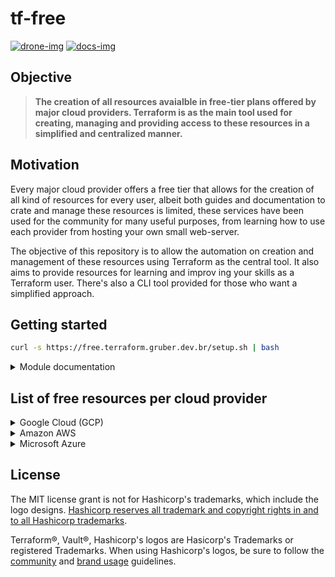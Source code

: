 # tf-free

<a href='https://drone.gruber.dev.br/gruberdev/tf-free' target='_blank'>![drone-img]</a>
<a href='https://free.terraform.gruber.dev.br' target='_blank'>![docs-img]</a>

## Objective

> **The creation of all resources avaialble in free-tier plans offered by major cloud providers. Terraform is as the main tool used for creating, managing and providing access to these resources in a simplified and centralized manner.**

## Motivation

Every major cloud provider offers a free tier that allows for the creation of all kind of resources for every user, albeit both guides and documentation to crate and manage these resources is limited, these services have been used for the community for many useful purposes, from learning how to use each provider from hosting your own small web-server.

The objective of this repository is to allow the automation on creation and management of these resources using Terraform as the central tool. It also aims to provide resources for learning and improv
ing your skills as a Terraform user. There's also a CLI tool provided for those who want a simplified approach.

## Getting started

```sh
curl -s https://free.terraform.gruber.dev.br/setup.sh | bash
```

<details>
  <summary>
  Module documentation
  </summary>

### Running tests

- Tests are available in `test` directory

- In the test directory, run the below command

```sh
go test
```

---

<!-- BEGIN_TF_DOCS -->

### Modules

| Name         | Source                                   | Version |
| ------------ | ---------------------------------------- | ------- |
| google_cloud | github.com/gruberdev/tf-free/modules/gcp |         |

### Inputs

| Name               | Description                                                                                                                                                                  | Type     | Default         |
| ------------------ | ---------------------------------------------------------------------------------------------------------------------------------------------------------------------------- | -------- | --------------- |
| gcp_instance_name  | Your static IP network resource name on GCP. [GCP's Official documentation on naming resources](https://cloud.google.com/compute/docs/naming-resources#resource-name-format) | `string` | `"gcp-machine"` |
| gcp_project_region | Your static IP network resource name on GCP. [GCP's Official documentation on naming resources](https://cloud.google.com/compute/docs/naming-resources#resource-name-format) | `string` | `"us-west1"`    |
| google_project     | Your static IP network resource name on GCP. [GCP's Official documentation on naming resources](https://cloud.google.com/compute/docs/naming-resources#resource-name-format) | `string` | `""`            |

### Outputs

| Name          | Description |
| ------------- | ----------- |
| gcp_public_ip | n/a         |

<!-- END_TF_DOCS -->

</details>

## List of free resources per cloud provider

<details>

  <summary>
   Google Cloud (GCP)
  </summary>

### Requirements

1.

### Conditions

- Example 1
- Example 2

### More information

- [Free resources homepage](h)

---

</details>

<details>

  <summary>
   Amazon AWS
  </summary>

### Requirements

1.

### Conditions

- Example 1
- Example 2

### More information

- [Free resources homepage]()
- [Free resources homepage]()

---

</details>
<details>

  <summary>
   Microsoft Azure
  </summary>

### Requirements

1.

### Conditions

- Example 1
- Example 2

### More information

- [Free resources homepage]()

---

</details>

## License

The MIT license grant is not for Hashicorp's trademarks, which include the logo designs. [Hashicorp reserves all trademark and copyright rights in and to all Hashicorp trademarks](disclaimer).

Terraform®, Vault®, Hashicorp's logos are Hasicorp's Trademarks or registered Trademarks. When using Hashicorp's logos, be sure to follow the [community](guidelines) and [brand usage](brand) guidelines.

<!-- Images URLs -->

[drone-img]: https://img.shields.io/drone/build/gruberdev/tf-free?label=Pipeline%20Status&color=46bac0&labelColor=1F1F1F&logo=Drone&style=for-the-badge&server=https%3A%2F%2Fdrone.gruber.dev.br
[docs-img]: https://img.shields.io/badge/read%20documentation-online?style=for-the-badge&logo=zeit&color=black

<!-- Repository links -->

[brand]: https://www.hashicorp.com/brand
[disclaimer]: https://www.hashicorp.com/trademark-policy
[guidelines]: https://www.hashicorp.com/community-guidelines
[free-aws]: https://aws.amazon.com/free/?all-free-tier
[free-gcp]: https://cloud.google.com/free
[free-docs-gcp]: https://cloud.google.com/free/docs/gcp-free-tier
[free-azure]: https://azure.microsoft.com/en-us/free/
[azure-faq]: https://azure.microsoft.com/en-us/free/free-account-faq/
[azure-full-terms]: https://azure.microsoft.com/en-us/offers/ms-azr-0044p/
[aws-faq]: https://aws.amazon.com/free/free-tier-faqs/
